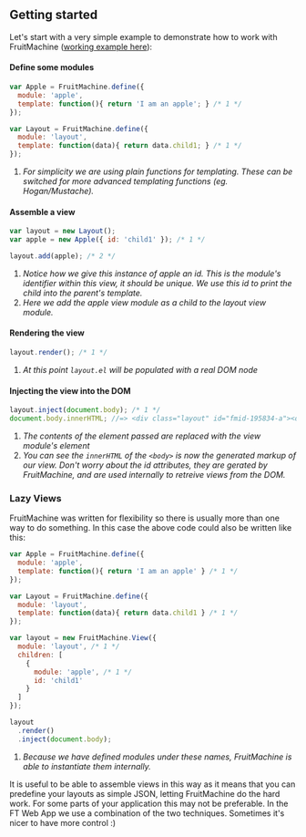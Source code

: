 ## Getting started

Let's start with a very simple example to demonstrate how to work with FruitMachine ([working example here](http://wilsonpage.github.io/fruitmachine/examples/getting-started)):

#### Define some modules

```js
var Apple = FruitMachine.define({
  module: 'apple',
  template: function(){ return 'I am an apple'; } /* 1 */
});

var Layout = FruitMachine.define({
  module: 'layout',
  template: function(data){ return data.child1; } /* 1 */
});
```

1. *For simplicity we are using plain functions for templating. These can be switched for more advanced templating functions (eg. Hogan/Mustache).*

#### Assemble a view

```js
var layout = new Layout();
var apple = new Apple({ id: 'child1' }); /* 1 */

layout.add(apple); /* 2 */
```

1. *Notice how we give this instance of apple an id. This is the module's identifier within this view, it should be unique. We use this id to print the child into the parent's template.*
2. *Here we add the apple view module as a child to the layout view module.*

#### Rendering the view

```js
layout.render(); /* 1 */
```

1. *At this point `layout.el` will be populated with a real DOM node*

#### Injecting the view into the DOM

```js
layout.inject(document.body); /* 1 */
document.body.innerHTML; //=> <div class="layout" id="fmid-195834-a"><div class="apple" id="fmid-243252-a">I am an apple</div></div> /* 2 */
```

1. *The contents of the element passed are replaced with the view module's element*
2. *You can see the `innerHTML` of the `<body>` is now the generated markup of our view. Don't worry about the id attributes, they are gerated by FruitMachine, and are used internally to retreive views from the DOM.*

### Lazy Views

FruitMachine was written for flexibility so there is usually more than one way to do something. In this case the above code could also be written like this:

```js
var Apple = FruitMachine.define({
  module: 'apple',
  template: function(){ return 'I am an apple' } /* 1 */
});

var Layout = FruitMachine.define({
  module: 'layout',
  template: function(data){ return data.child1 } /* 1 */
});
```


```js
var layout = new FruitMachine.View({
  module: 'layout', /* 1 */
  children: [
    {
      module: 'apple', /* 1 */
      id: 'child1'
    }
  ]
});

layout
  .render()
  .inject(document.body);
```

1. *Because we have defined modules under these names, FruitMachine is able to instantiate them internally.*

It is useful to be able to assemble views in this way as it means that you can predefine your layouts as simple JSON, letting FruitMachine do the hard work. For some parts of your application this may not be preferable. In the FT Web App we use a combination of the two techniques. Sometimes it's nicer to have more control :)
